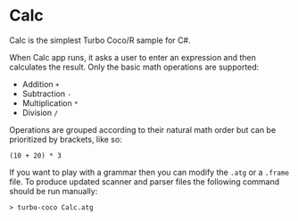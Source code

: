# Calc
Calc is the simplest Turbo Coco/R sample for C#.

When Calc app runs, it asks a user to enter an expression and then calculates the result.
Only the basic math operations are supported:

- Addition `+`
- Subtraction `-`
- Multiplication `*`
- Division `/`

Operations are grouped according to their natural math order but can be prioritized by brackets, like so:

```
(10 + 20) * 3
```

If you want to play with a grammar then you can modify the `.atg` or a `.frame` file.
To produce updated scanner and parser files the following command should be run manually:

```
> turbo-coco Calc.atg
```
